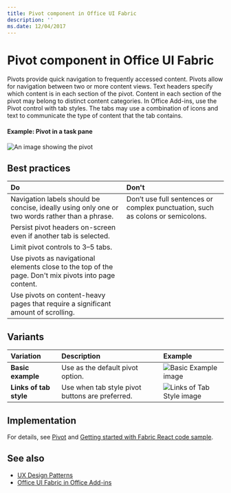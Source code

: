 ```yaml
---
title: Pivot component in Office UI Fabric
description: ''
ms.date: 12/04/2017
---
```



# Pivot component in Office UI Fabric

Pivots provide quick navigation to frequently accessed content. Pivots allow for navigation between two or more content views. Text headers specify which content is in each section of the pivot. Content in each section of the pivot may belong to distinct content categories. In Office Add-ins, use the Pivot control with tab styles. The tabs may use a combination of icons and text to communicate the type of content that the tab contains. 

#### Example: Pivot in a task pane

![An image showing the pivot](../images/overview-with-app-pivot.png)

## Best practices

|**Do**|**Don't**|
|:------------|:--------------|
|Navigation labels should be concise, ideally using only one or two words rather than a phrase.|Don’t use full sentences or complex punctuation, such as colons or semicolons.|
|Persist pivot headers on-screen even if another tab is selected.| |
|Limit pivot controls to 3–5 tabs.| |
|Use pivots as navigational elements close to the top of the page. Don't mix pivots into page content.| |
|Use pivots on content-heavy pages that require a significant amount of scrolling.| |

## Variants

|**Variation**|**Description**|**Example**|
|:------------|:--------------|:----------|
|**Basic example**|Use as the default pivot option.|![Basic Example image](../images/pivot-basic.png)<br/>|
|**Links of tab style**|Use when tab style pivot buttons are preferred.|![Links of Tab Style image](../images/pivot-tab.png)<br/>|

## Implementation

For details, see [Pivot](https://dev.office.com/fabric#/components/pivot) and [Getting started with Fabric React code sample](https://github.com/OfficeDev/Word-Add-in-GettingStartedFabricReact).

## See also

- [UX Design Patterns](https://github.com/OfficeDev/Office-Add-in-UX-Design-Patterns-Code)
- [Office UI Fabric in Office Add-ins](office-ui-fabric.md)
